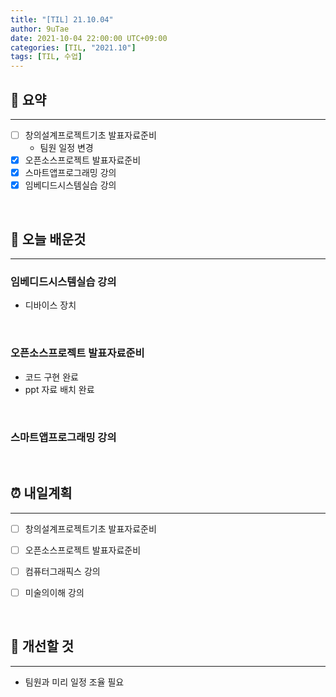 ```yaml
---
title: "[TIL] 21.10.04"
author: 9uTae
date: 2021-10-04 22:00:00 UTC+09:00
categories: [TIL, "2021.10"]
tags: [TIL, 수업]
---
```


## 🏁 요약

---

- [ ] 창의설계프로젝트기초 발표자료준비
    - 팀원 일정 변경
- [x] 오픈소스프로젝트 발표자료준비
- [x] 스마트앱프로그래밍 강의
- [x] 임베디드시스템실습 강의

<br>

## 📑 오늘 배운것

---

### 임베디드시스템실습 강의

- 디바이스 장치

<br>

### 오픈소스프로젝트 발표자료준비

- 코드 구현 완료
- ppt 자료 배치 완료

<br>

### 스마트앱프로그래밍 강의

<br>

## ⏰ 내일계획

---

- [ ] 창의설계프로젝트기초 발표자료준비
- [ ] 오픈소스프로젝트 발표자료준비
- [ ] 컴퓨터그래픽스 강의
- [ ] 미술의이해 강의


<br>

## 🧷 개선할 것

---

- 팀원과 미리 일정 조율 필요

<br>